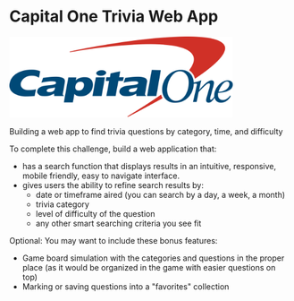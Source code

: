 # Capital One Trivia Web App
<img src="trivia/templates/trivia/assets/co.png" width=400><br>

Building a web app to find trivia questions by category, time, and difficulty

To complete this challenge, build a web application that:
* has a search function that displays results in an intuitive, responsive, mobile friendly, easy to navigate interface.
* gives users the ability to refine search results by:
  * date or timeframe aired (you can search by a day,  a week, a month)
  * trivia category
  * level of difficulty of the question
  * any other smart searching criteria you see fit

Optional: You may want to include these bonus features:

* Game board simulation with the categories and questions in the proper place (as it would be organized in the game with easier questions on top)
* Marking or saving questions into a "favorites" collection
